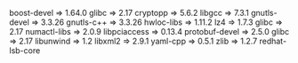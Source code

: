  boost-devel => 1.64.0
 glibc => 2.17
 cryptopp => 5.6.2
 libgcc => 7.3.1
 gnutls-devel => 3.3.26
 gnutls-c++ => 3.3.26 
 hwloc-libs => 1.11.2
 lz4 => 1.7.3 
 glibc => 2.17
 numactl-libs => 2.0.9
 libpciaccess => 0.13.4
 protobuf-devel => 2.5.0
 glibc => 2.17
 libunwind => 1.2
 libxml2 => 2.9.1 
 yaml-cpp => 0.5.1
 zlib => 1.2.7
 redhat-lsb-core
